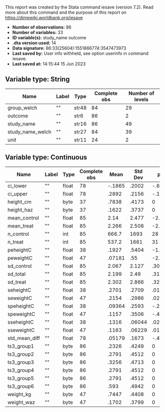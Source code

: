 This report was created by the Stata command iesave (version 7.2). Read more about this command and the purpose of this report on https://dimewiki.worldbank.org/iesave

- **Number of observations:** 86
- **Number of variables:** 33
- **ID variable(s):** study_name outcome
- **.dta version used:** 14
- **Data signature:** 86:33(25604):1551866774:3547473973
- **Last saved by:** User info withheld, see option userinfo in command iesave.
- **Last saved at:** 14:15:44 15 Jun 2023

## Variable type: String

| Name | Label | Type | Complete obs | Number of levels |
|---|---|---|---|---|
| group_welch | "" | str48 | 84 | 29 |
| outcome | "" | str6 | 86 | 2 |
| study_name | "" | str16 | 86 | 49 |
| study_name_welch | "" | str27 | 84 | 39 |
| unit | "" | str11 | 24 | 2 |

## Variable type: Continuous

| Name | Label | Type | Complete obs | Mean | Std Dev | p0 | p25 | p50 | p75 | p100 |
|---|---|---|---|---|---|---|---|---|---|---|
| ci_lower | "" | float | 78 | -.1865 | .2002 | -.66 | -.34 | -.15 | -.06 | .44 |
| ci_upper | "" | float | 78 | .2892 | .2156 | -.15 | .13 | .25 | .4 | 1.03 |
| height_cm | "" | byte | 37 | .7838 | .4173 | 0 | 1 | 1 | 1 | 1 |
| height_haz | "" | byte | 37 | .1622 | .3737 | 0 | 0 | 0 | 0 | 1 |
| mean_control | "" | float | 85 | 2.14 | 2.477 | -2.058 | .08 | 1.92 | 2.87 | 10.65 |
| mean_treat | "" | float | 85 | 2.266 | 2.508 | -2.23 | .11 | 1.93 | 3.22 | 10.71 |
| n_control | "" | int | 85 | 666.7 | 1693 | 28 | 74 | 117 | 440 | 13055 |
| n_treat | "" | int | 85 | 537.2 | 1661 | 31 | 78 | 123 | 576 | 14940 |
| peheightC | "" | float | 38 | .1927 | .5404 | -1.24 | 0 | .075 | .2411 | 2.4 |
| peweightC | "" | float | 47 | .07181 | .55 | -2.3 | -.01 | .03 | .2 | 1.4 |
| sd_control | "" | float | 85 | 2.067 | 2.127 | .309 | .7471 | 1.34 | 2.33 | 10.88 |
| sd_total | "" | float | 85 | 2.199 | 2.49 | .3166 | .7471 | 1.383 | 2.372 | 13.2 |
| sd_treat | "" | float | 85 | 2.302 | 2.866 | .324 | .7156 | 1.36 | 2.4 | 15.9 |
| seheightC | "" | float | 38 | .2701 | .2709 | .01763 | .08621 | .1557 | .4393 | 1.069 |
| seweightC | "" | float | 47 | .2154 | .2986 | .02072 | .08561 | .1233 | .2163 | 1.537 |
| speheightC | "" | float | 38 | .09364 | .2593 | -.2893 | 0 | .05405 | .1215 | 1.258 |
| speweightC | "" | float | 47 | .1157 | .3506 | -.4082 | -.01358 | .04191 | .09698 | 1.704 |
| sseheightC | "" | float | 38 | .1316 | .06044 | .02548 | .08032 | .1456 | .1674 | .2463 |
| sseweightC | "" | float | 47 | .1163 | .06229 | .01198 | .05352 | .1265 | .1623 | .2607 |
| std_mean_diff | "" | float | 78 | .05179 | .1673 | -.41 | -.01 | .04 | .1 | .73 |
| ts3_group1 | "" | byte | 86 | .2326 | .4249 | 0 | 0 | 0 | 0 | 1 |
| ts3_group2 | "" | byte | 86 | .2791 | .4512 | 0 | 0 | 0 | 1 | 1 |
| ts3_group3 | "" | byte | 86 | .3256 | .4713 | 0 | 0 | 0 | 1 | 1 |
| ts3_group4 | "" | byte | 86 | .2791 | .4512 | 0 | 0 | 0 | 1 | 1 |
| ts3_group5 | "" | byte | 86 | .2791 | .4512 | 0 | 0 | 0 | 1 | 1 |
| ts3_group6 | "" | byte | 86 | .593 | .4942 | 0 | 0 | 1 | 1 | 1 |
| weight_kg | "" | byte | 47 | .7447 | .4408 | 0 | 0 | 1 | 1 | 1 |
| weight_waz | "" | byte | 47 | .1702 | .3799 | 0 | 0 | 0 | 0 | 1 |

